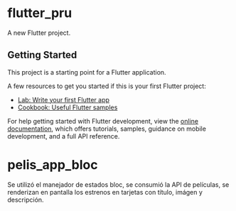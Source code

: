 # flutter_pru

A new Flutter project.

## Getting Started

This project is a starting point for a Flutter application.

A few resources to get you started if this is your first Flutter project:

- [Lab: Write your first Flutter app](https://docs.flutter.dev/get-started/codelab)
- [Cookbook: Useful Flutter samples](https://docs.flutter.dev/cookbook)

For help getting started with Flutter development, view the
[online documentation](https://docs.flutter.dev/), which offers tutorials,
samples, guidance on mobile development, and a full API reference.
# pelis_app_bloc

Se utilizó el manejador de estados bloc, se consumió la API de películas, se renderizan en pantalla los estrenos en tarjetas con título, imágen y descripción.
